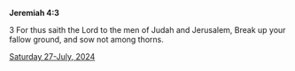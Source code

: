 **Jeremiah 4:3**

3 For thus saith the Lord to the men of Judah and Jerusalem, Break up your fallow ground, and sow not among thorns.

[Saturday 27-July, 2024](https://getbible.life/kjv/Jeremiah/4/3)
